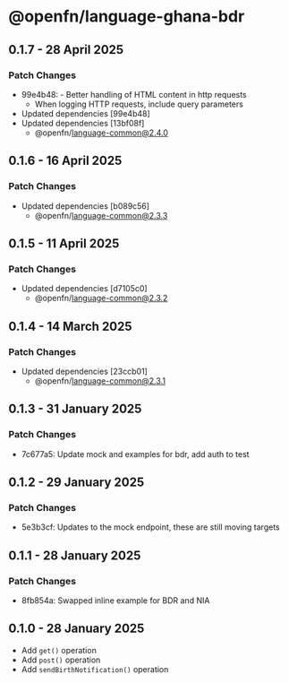 # @openfn/language-ghana-bdr

## 0.1.7 - 28 April 2025

### Patch Changes

* 99e4b48: - Better handling of HTML content in http requests
  * When logging HTTP requests, include query parameters
* Updated dependencies \[99e4b48]
* Updated dependencies \[13bf08f]
  * @openfn/language-common@2.4.0

## 0.1.6 - 16 April 2025

### Patch Changes

* Updated dependencies \[b089c56]
  * @openfn/language-common@2.3.3

## 0.1.5 - 11 April 2025

### Patch Changes

* Updated dependencies \[d7105c0]
  * @openfn/language-common@2.3.2

## 0.1.4 - 14 March 2025

### Patch Changes

* Updated dependencies \[23ccb01]
  * @openfn/language-common@2.3.1

## 0.1.3 - 31 January 2025

### Patch Changes

* 7c677a5: Update mock and examples for bdr, add auth to test

## 0.1.2 - 29 January 2025

### Patch Changes

* 5e3b3cf: Updates to the mock endpoint, these are still moving targets

## 0.1.1 - 28 January 2025

### Patch Changes

* 8fb854a: Swapped inline example for BDR and NIA

## 0.1.0 - 28 January 2025

* Add `get()` operation
* Add `post()` operation
* Add `sendBirthNotification()` operation
